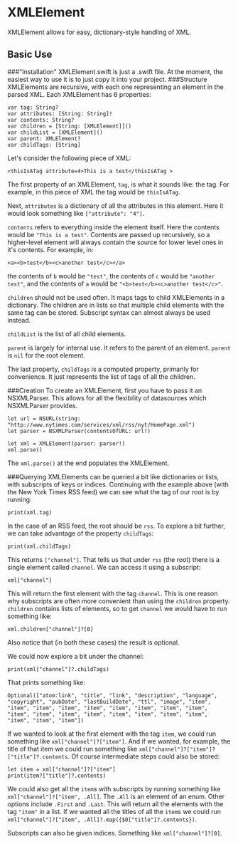 # XMLElement
XMLElement allows for easy, dictionary-style handling of XML.
## Basic Use
###"Installation"
XMLElement.swift is just a .swift file.  At the moment, the easiest way to use it is to just copy it into your project.
###Structure
XMLElements are recursive, with each one representing an element in the parsed XML.  Each XMLElement has 6 properties:

```
var tag: String?
var attributes: [String: String]!
var contents: String?
var children = [String: [XMLElement]]()
var childList = [XMLElement]()
var parent: XMLElement?
var childTags: [String]
```

Let's consider the following piece of XML:

```
<thisIsATag attribute=4>This is a test</thisIsATag >
```

The first property of an XMLElement, `tag`, is what it sounds like: the tag.  For example, in this piece of XML the tag would be `thisIsATag`.  

Next, `attributes` is a dictionary of all the attributes in this element.  Here it would look something like `["attribute": "4"]`.

`contents` refers to everything inside the element itself.  Here the contents would be `"This is a test"`.  Contents are passed up recursively, so a higher-level element will always contain the source for lower level ones in it's contents.  For example, in:

```
<a><b>test</b><c>another test</c></a>
```

the contents of `b` would be `"test"`, the contents of `c` would be `"another test"`, and the contents of `a` would be `"<b>test</b><c>another test</c>"`.

`children` should not be used often.  It maps tags to child XMLElements in a dictionary.  The children are in lists so that multiple child elements with the same tag can be stored.  Subscript syntax can almost always be used instead.

`childList` is the list of all child elements.

`parent` is largely for internal use.  It refers to the parent of an element.  `parent` is `nil` for the root element.

The last property, `childTags` is a computed property, primarily for convenience.  It just represents the list of tags of all the children.

###Creation
To create an XMLElement, first you have to pass it an NSXMLParser.  This allows for all the flexibility of datasources which NSXMLParser provides.

```
let url = NSURL(string: "http://www.nytimes.com/services/xml/rss/nyt/HomePage.xml")
let parser = NSXMLParser(contentsOfURL: url!)

let xml = XMLElement(parser: parser!)
xml.parse()
```

The `xml.parse()` at the end populates the XMLElement.

###Querying
XMLElements can be queried a bit like dictionaries or lists, with subscripts of keys or indices.  Continuing with the example above (with the New York Times RSS feed) we can see what the tag of our root is by running:

```
print(xml.tag)
```

In the case of an RSS feed, the root should be `rss`.  To explore a bit further, we can take advantage of the property `childTags`:

```
print(xml.childTags)
```

This returns `["channel"]`.  That tells us that under `rss` (the root) there is a single element called `channel`.  We can access it using a subscript:

```
xml["channel"]
```

This will return the first element with the tag `channel`.  This is one reason why subscripts are often more convenient than using the `children` property.  `children` contains lists of elements, so to get `channel` we would have to run something like:

```
xml.children["channel"]?[0]
```

Also notice that (in both these cases) the result is optional.

We could now explore a bit under the channel:

```
print(xml["channel"]?.childTags)
```

That prints something like:

```
Optional(["atom:link", "title", "link", "description", "language", "copyright", "pubDate", "lastBuildDate", "ttl", "image", "item", "item", "item", "item", "item", "item", "item", "item", "item", "item", "item", "item", "item", "item", "item", "item", "item", "item", "item", "item"])
```

If we wanted to look at the first element with the tag `item`, we could run something like `xml["channel"]?["item"]`.  And if we wanted, for example, the title of that item we could run something like `xml["channel"]?["item"]?["title"]?.contents`.  Of course intermediate steps could also be stored:

```
let item = xml["channel"]?["item"]
print(item?["title"]?.contents)
```

We could also get all the `item`s with subscripts by running something like `xml["channel"]?["item", .All]`.  The `.All` is an element of an enum.  Other options include `.First` and `.Last`.  This will return all the elements with the tag `"item"` in a list.  If we wanted all the titles of all the `item`s we could run `xml["channel"]?["item", .All]?.map({$0["title"]?.contents})`.

Subscripts can also be given indices.  Something like `xml["channel"]?[0]`.